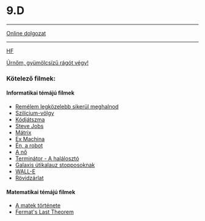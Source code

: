 # 9.D

- - -

[Online dolgozat](/doga/d3.html)

- - -

[HF](http://tom.uw.hu/hf.html)

[Úrnőm, gyümölcsízű rágót végy!](https://hu.wikipedia.org/wiki/%C3%81rv%C3%ADzt%C5%B1r%C5%91_t%C3%BCk%C3%B6rf%C3%BAr%C3%B3g%C3%A9p)

### Kötelező filmek:

#### Informatikai témájú filmek 

- [Remélem legközelebb sikerül meghalnod](https://port.hu/adatlap/film/mozi/remelem-legkozelebb-sikerul-meghalnod-remelem-legkozelebb-sikerul-meghalnod/movie-203004)
- [Szilícium-völgy](https://port.hu/adatlap/film/tv/szilicium-volgy-silicon-valley/movie-150755)
- [Kódjátszma](https://port.hu/adatlap/film/tv/kodjatszma-the-imitation-game/movie-153744)
- [Steve Jobs](https://www.imdb.com/title/tt2080374/)
- [Mátrix](https://port.hu/adatlap/film/tv/matrix-the-matrix/movie-7241)
- [Ex Machina](https://port.hu/adatlap/film/tv/ex-machina-ex-machina/movie-158397)
- [Én, a robot](https://port.hu/adatlap/film/tv/en-a-robot-i-robot/movie-64791)
- [A nő](https://port.hu/adatlap/film/tv/a-no-her/movie-147837)
- [Terminátor - A halálosztó](https://port.hu/adatlap/film/tv/terminator-a-halaloszto-the-terminator/movie-6290)
- [Galaxis útikalauz stopposoknak](https://port.hu/adatlap/film/tv/galaxis-utikalauz-stopposoknak-the-hitchhikers-guide-to-the-galaxy/movie-68250)
- [WALL-E](https://port.hu/adatlap/film/tv/wall-e-wall-e/movie-93810)
- [Rövidzárlat](https://port.hu/adatlap/film/tv/rovidzarlat--short-circuit/movie-6822)

#### Matematikai témájú filmek 

- [A matek története](https://port.hu/adatlap/film/tv/a-matek-tortenete--the-story-of-maths/movie-118780)
- [Fermat's Last Theorem](https://www.imdb.com/title/tt1224922/)
